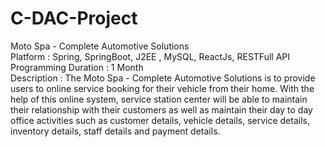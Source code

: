 # C-DAC-Project

Moto Spa - Complete Automotive Solutions			 	 
Platform	:	 Spring, SpringBoot, J2EE , MySQL, ReactJs, RESTFull API Programming	Duration	:	 1 Month	 
Description	:	The Moto Spa - Complete Automotive Solutions is to provide users to online service booking for their vehicle from their home. With the help of this online system, service station center will be able to maintain their relationship with their customers as well as maintain their day to day office activities such as customer details, vehicle details, service details, inventory details, staff details and payment details.
